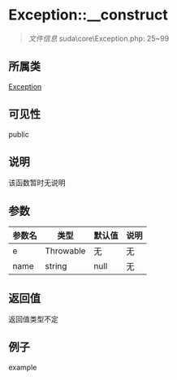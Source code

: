 # Exception::__construct

> *文件信息* suda\core\Exception.php: 25~99
## 所属类 

[Exception](../Exception.md)

## 可见性

  public  
## 说明

该函数暂时无说明

## 参数

| 参数名 | 类型 | 默认值 | 说明 |
|--------|-----|-------|-------|
| e |  Throwable | 无 | 无 |
| name |  string | null | 无 |

## 返回值
返回值类型不定

## 例子

example
